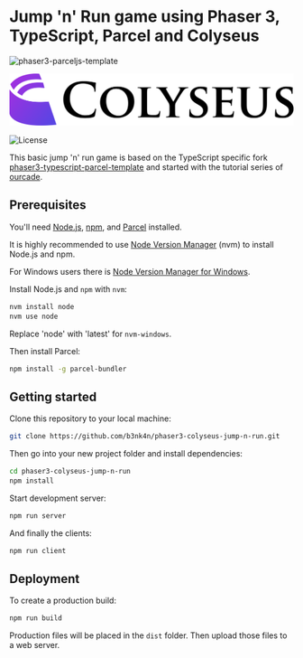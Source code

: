 # Jump 'n' Run game using Phaser 3, TypeScript, Parcel and Colyseus

![phaser3-parceljs-template](https://user-images.githubusercontent.com/2236153/71606463-37a0da80-2b2e-11ea-9b5f-5d26ccc84f91.png)

![colyseus](https://raw.githubusercontent.com/colyseus/colyseus/HEAD/media/header.png?raw=true)

![License](https://img.shields.io/badge/license-MIT-green)

This basic jump 'n' run game is based on the TypeScript specific fork [phaser3-typescript-parcel-template](https://github.com/ourcade/phaser3-typescript-parcel-template)
and started with the tutorial series of [ourcade](https://www.youtube.com/channel/UCJyrgLkI9LcwzUhZXxrwpyA).

## Prerequisites

You'll need [Node.js](https://nodejs.org/en/), [npm](https://www.npmjs.com/), and [Parcel](https://parceljs.org/) installed.

It is highly recommended to use [Node Version Manager](https://github.com/nvm-sh/nvm) (nvm) to install Node.js and npm.

For Windows users there is [Node Version Manager for Windows](https://github.com/coreybutler/nvm-windows).

Install Node.js and `npm` with `nvm`:

```bash
nvm install node
nvm use node
```

Replace 'node' with 'latest' for `nvm-windows`.

Then install Parcel:

```bash
npm install -g parcel-bundler
```

## Getting started

Clone this repository to your local machine:

```bash
git clone https://github.com/b3nk4n/phaser3-colyseus-jump-n-run.git
```

Then go into your new project folder and install dependencies:

```bash
cd phaser3-colyseus-jump-n-run
npm install
```

Start development server:

```bash
npm run server
```

And finally the clients:

```bash
npm run client
```

## Deployment

To create a production build:

```bash
npm run build
```

Production files will be placed in the `dist` folder. Then upload those files to a web server.
